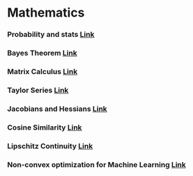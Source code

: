 # Mathematics

### Probability and stats [Link](https://ocw.mit.edu/courses/mathematics/18-05-introduction-to-probability-and-statistics-spring-2014/readings/)

### Bayes Theorem [Link](https://betterexplained.com/articles/an-intuitive-and-short-explanation-of-bayes-theorem/)

### Matrix Calculus [Link](https://arxiv.org/pdf/1802.01528.pdf)

### Taylor Series [Link](https://www.youtube.com/watch?v=3d6DsjIBzJ4)

### Jacobians and Hessians [Link](https://najeebkhan.github.io/blog/VecCal.html) 

### Cosine Similarity [Link](http://blog.christianperone.com/2013/09/machine-learning-cosine-similarity-for-vector-space-models-part-iii/)

### Lipschitz Continuity [Link](https://docs.google.com/document/d/e/2PACX-1vTMp0Gw2L4zUw1EB5hPJFr8vYjg52dGQ_tA7qRVIkETrxJVqc3sBGd_M7Owh6-HCjKmgP33vSWoZjI4/pub)

### Non-convex optimization for Machine Learning [Link](https://arxiv.org/abs/1712.07897)
